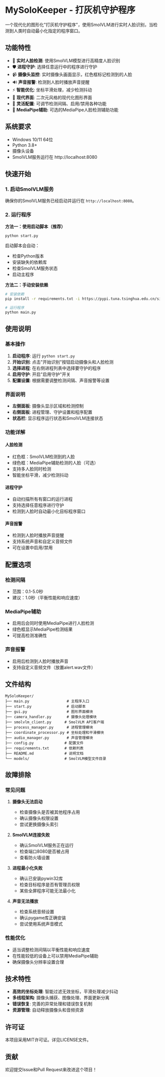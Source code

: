 # MySoloKeeper - 打灰机守护程序

一个现代化的图形化"打灰机守护程序"，使用SmolVLM进行实时人脸识别，当检测到人类时自动最小化指定的程序窗口。

## 功能特性

- 🎯 **实时人脸检测**: 使用SmolVLM模型进行高精度人脸识别
- 🛡️ **进程守护**: 选择任意运行中的程序进行守护
- 📹 **摄像头监控**: 实时摄像头画面显示，红色框标记检测到的人脸
- 🔊 **声音报警**: 检测到人脸时播放声音提醒
- ⚡ **智能优化**: 坐标平滑处理，减少检测抖动
- 🎨 **现代界面**: 二次元风格的现代化图形界面
- 🔧 **灵活配置**: 可调节检测间隔、启用/禁用各种功能
- 🤖 **MediaPipe辅助**: 可选的MediaPipe人脸检测辅助功能

## 系统要求

- Windows 10/11 64位
- Python 3.8+
- 摄像头设备
- SmolVLM服务运行在 http://localhost:8080

## 快速开始

### 1. 启动SmolVLM服务

确保你的SmolVLM服务已经启动并运行在 `http://localhost:8080`。

### 2. 运行程序

**方法一：使用启动脚本（推荐）**
```bash
python start.py
```

启动脚本会自动：
- 检查Python版本
- 安装缺失的依赖库
- 检查SmolVLM服务状态
- 启动主程序

**方法二：手动安装依赖**
```bash
# 安装依赖
pip install -r requirements.txt -i https://pypi.tuna.tsinghua.edu.cn/simple/

# 运行程序
python main.py
```

## 使用说明

### 基本操作

1. **启动程序**: 运行 `python start.py`
2. **开始识别**: 点击"开始识别"按钮启动摄像头和人脸检测
3. **选择进程**: 在右侧进程列表中选择要守护的程序
4. **启用守护**: 开启"启用守护"开关
5. **配置设置**: 根据需要调整检测间隔、声音报警等设置

### 界面说明

- **左侧面板**: 摄像头显示区域和检测控制
- **右侧面板**: 进程管理、守护设置和程序配置
- **状态栏**: 显示程序运行状态和SmolVLM连接状态

### 功能详解

#### 人脸检测
- 红色框：SmolVLM检测到的人脸
- 绿色框：MediaPipe辅助检测的人脸（可选）
- 支持多人脸同时检测
- 智能坐标平滑，减少检测抖动

#### 进程守护
- 自动扫描所有有窗口的运行进程
- 支持选择任意程序进行守护
- 检测到人脸时自动最小化目标程序窗口

#### 声音报警
- 检测到人脸时播放声音提醒
- 支持系统声音和自定义音频文件
- 可在设置中启用/禁用

## 配置选项

### 检测间隔
- 范围：0.1-5.0秒
- 建议：1.0秒（平衡性能和响应速度）

### MediaPipe辅助
- 启用后会同时使用MediaPipe进行人脸检测
- 绿色框显示MediaPipe检测结果
- 可提高检测准确性

### 声音报警
- 启用后检测到人脸时播放声音
- 支持自定义音频文件（放置alert.wav文件）

## 文件结构

```
MySoloKeeper/
├── main.py                 # 主程序入口
├── start.py                # 启动脚本
├── gui.py                  # 图形界面模块
├── camera_handler.py       # 摄像头处理模块
├── smolvlm_client.py      # SmolVLM API客户端
├── process_manager.py      # 进程管理模块
├── coordinate_processor.py # 坐标处理和平滑模块
├── audio_manager.py        # 声音管理模块
├── config.py              # 配置文件
├── requirements.txt       # 依赖列表
├── README.md              # 说明文档
└── models/                # SmolVLM模型文件目录
```

## 故障排除

### 常见问题

1. **摄像头无法启动**
   - 检查摄像头是否被其他程序占用
   - 确认摄像头权限设置
   - 尝试更换摄像头索引

2. **SmolVLM连接失败**
   - 确认SmolVLM服务正在运行
   - 检查端口8080是否被占用
   - 查看防火墙设置

3. **进程最小化失败**
   - 确认已安装pywin32库
   - 检查目标程序是否有管理员权限
   - 某些全屏程序可能无法最小化

4. **声音无法播放**
   - 检查系统音频设置
   - 确认pygame库正确安装
   - 尝试使用系统声音模式

### 性能优化

- 适当调整检测间隔以平衡性能和响应速度
- 在性能较低的设备上可以禁用MediaPipe辅助
- 确保摄像头分辨率设置合理

## 技术特性

- **高效的坐标处理**: 智能过滤无效坐标，平滑处理减少抖动
- **多线程架构**: 摄像头捕获、图像处理、界面更新分离
- **错误恢复**: 完善的异常处理和错误恢复机制
- **资源管理**: 自动释放摄像头和音频资源

## 许可证

本项目采用MIT许可证。详见LICENSE文件。

## 贡献

欢迎提交Issue和Pull Request来改进这个项目！
